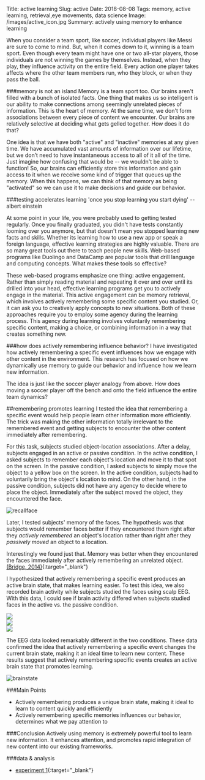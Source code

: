 Title: active learning
Slug: active
Date: 2018-08-08
Tags: memory, active learning, retrieval,eye movements, data science
Image: /images/active_icon.jpg
Summary: actively using memory to enhance learning

When you consider a team sport, like soccer, individual players like Messi are sure to come to mind. But, when it comes down to it, winning is a team sport. Even though every team might have one or two all-star players, those individuals are not winning the games by themselves. Instead, when they play, they influence activity on the entire field. Every action one player takes affects where the other team members run, who they block, or when they pass the ball.

###memory is not an island
Memory is a team sport too. Our brains aren't filled with a bunch of isolated facts. One thing that makes us so intelligent is our ability to make connections among seemingly unrelated pieces of information. This is the heart of memory. At the same time, we don't form associations between every piece of content we encounter. Our brains are relatively selective at deciding what gets gelled together. How does it do that?

One idea is that we have both "active" and "inactive" memories at any given time. We have accumulated vast amounts of information over our lifetime, but we don’t need to have instantaneous access to all of it all of the time. Just imagine how confusing that would be -- we wouldn't be able to function! So, our brains can efficiently store this information and gain access to it when we receive some kind of trigger that queues up the memory. When this happens, we can think of that memory as being "activated" so we can use it to make decisions and guide our behavior.


###testing accelerates learning
'once you stop learning you start dying'
-- albert einstein

At some point in your life, you were probably used to getting tested regularly. Once you finally graduated, you didn't have tests constantly looming over you anymore, but that doesn't mean you stopped learning new facts and skills. Whether its learning how to use a new app or speak a foreign language, effective learning strategies are highly valuable. There are so many great tools out there to teach people new skills. Web-based programs like Duolingo and DataCamp are popular tools that drill language and computing concepts. What makes these tools so effective?

These web-based programs emphasize one thing: active engagement. Rather than simply reading material and repeating it over and over until its drilled into your head, effective learning programs get you to actively engage in the material. This active engagement can be memory retrieval, which involves actively remembering some specific content you studied. Or, it can ask you to creatively apply concepts to new situations. Both of these approaches require you to employ some agency during the learning process. This agency during learning involves voluntarily remembering specific content, making a choice, or combining information in a way that creates something new.

###how does actively remembering influence behavior?
I have investigated how actively remembering a specific event influences how we engage with other content in the environment. This research has focused on how we dynamically use memory to guide our behavior and influence how we learn new information.

The idea is just like the soccer player analogy from above. How does moving a soccer player off the bench and onto the field influence the entire team dynamics?

##remembering promotes learning
I tested the idea that remembering a specific event would help people learn other information more efficiently. The trick was making the other information totally irrelevant to the remembered event and getting subjects to encounter the other content immediately after remembering.

For this task, subjects studied object-location associations. After a delay, subjects engaged in an active or passive condition. In the active condition, I asked subjects to remember each object's location and move it to that spot on the screen. In the passive condition, I asked subjects to simply move the object to a yellow box on the screen. In the active condition, subjects had to voluntarily bring the object's location to mind. On the other hand, in the passive condition, subjects did not have any agency to decide where to place the object. Immediately after the subject moved the object, they encountered the face.

![recallface](/images/recall_face.png)

Later, I tested subjects' memory of the faces. The hypothesis was that subjects would remember faces better if they encountered them right after they *actively remembered* an object's location rather than right after they *passively moved* an object to a location.

Interestingly we found just that. Memory was better when they encountered the faces immediately after actively remembering an unrelated object. [(Bridge, 2014)](/pdfs/bridge14nsy.pdf){:target="_blank"}

I hypothesized that actively remembering a specific event produces an active brain state, that makes learning easier. To test this idea, we also recorded brain activity while subjects studied the faces using scalp EEG. With this data, I could see if brain activity differed when subjects studied faces in the active vs. the passive condition.

<div class="column left_pic">
<img class="icon" src='/images/rencode_boxrecallall.png'>
</div>
<div class="column right_pic">
<img src='/images/rencode_boxprecisionall.png'>
</div>

<div class="center_pic50">
<img class="icon" src='/images/rencode_swarmf1all.png'>
</div>

The EEG data looked remarkably different in the two conditions. These data confirmed the idea that actively remembering a specific event changes the current brain state, making it an ideal time to learn new content. These results suggest that actively remembering specific events creates an active brain state that promotes learning.

![brainstate](/images/brainstate.png)

###Main Points
* Actively remembering produces a unique brain state, making it ideal to learn to content quickly and efficiently
* Actively remembering specific memories influences our behavior, determines what we pay attention to

###Conclusion
Actively using memory is extremely powerful tool to learn new information. It enhances attention, and promotes rapid integration of new content into our existing frameworks.

###data & analysis
* [experiment 1](https://github.com/donnajobridge/data_visualizations/tree/master/rencode){:target="_blank"}
<!-- * [experiment 2](https://github.com/donnajobridge/data_visualizations/tree/master/domcue){:target="_blank"} -->

<!-- ###active remembering influences what we look at
Because I used scalp EEG in this study, I was unable to record eye movements effectively. This is because scalp EEG records electrical activity emanating from the head, which is a combination of both brain activity and muscle activity. Unfortunately, muscles around our eyes produce a lot of noise in the data when we blink or look around freely, making it difficult to separate the signal from the noise. So, in the face task, I had to ask subjects to maintain a static fixation while they studied the faces.

However, since I found that actively remembering an event promotes learning, I wondered if the active brain state would also influence how we *engage* other content. Specifically, how do we visually explore other information in the environment when we're in an active vs. a passive state?

To study this, I modified the task design so that it was suitable to examine eye movements. The goal of this study was to see how actively remembering one piece of information influences how we visually explore other content.

In this task, subjects studied 3 objects on a grid. Each object was shown in a unique location. After a delay, I prompted subjects to move one object to its associated location. In an active condition, subjects had to remember where the object had previously been shown and move it to that location. In a passive condition, subjects simply moved the object to its location, which was indicated by a yellow box. After subjects moved the object back to its location, they had the opportunity to restudy all three objects. Later I tested their memory for the objects and their associations.

I recorded eye movements both before and after subjects moved the object in the active or passive condition. This way, I could see how actively remembering one object influenced how subjects viewed the other objects. -->








<!-- ####real world applications
When you are learning new content, give yourself little tests to promote rapid learning
Try to form associations between new content and concepts you already know that seem similar or related
Get people to actively engage with content, rather than passively use content (for example, have people make choices, fill in the blank with missing information, generate answers rather than instructing people to press certain buttons, or read content). -->
